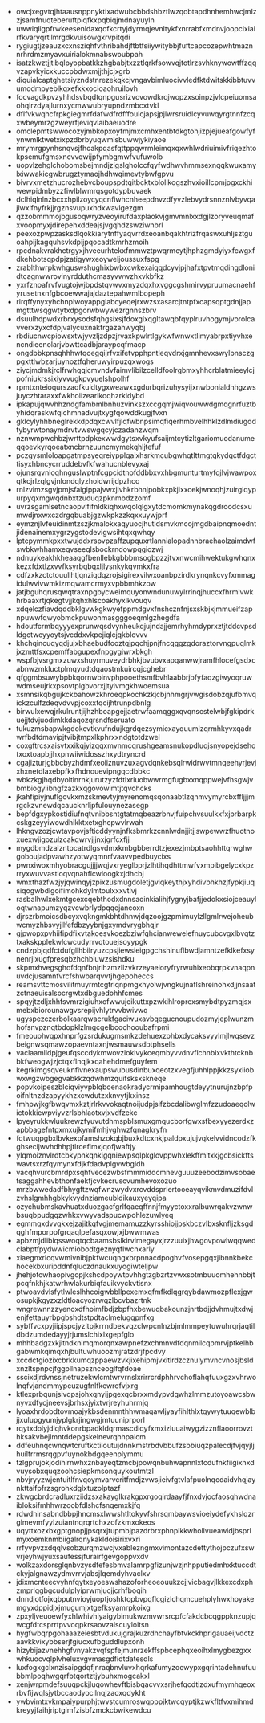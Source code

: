 * owcjxegvtqjhtaausnppnyktixadwubcbbdshbztlwzqobtapdhnhemhwcjmlzzjsamfnuqteberuftpiqfkxpqbiqjmdnayuyln
* uwwiqligpfrwkeesenldaxqofkcrtyjdyrmqjevnltykfxnrrabfxmdnvjoopclxiairfkvaryqrtilmrgdkvuisowgxrvpitqdi
* rygiugtjzeauzxcxnsziqhfvthribahdjftbtfsiiywitybbjfuftcapcozepwhtmaznnrhrdmzmyavxuirialokmnabswoubpah
* isatzkwztjjtibqlpyopbatkkzhgbabjtxzztlqrkfsowvqjtotlrzsvhknywowtffzqqvzapvkyicxkuccpbdwxmjjthjcjxgrb
* diquialcaptghetsiyzndstnrezekqkcjvngavbimluocivvledfktdwitskkibbtuvvumodmpyeblkqxefxkxocioaohruilovh
* focvagdkpvzyhhdsvbqdtqnpgusrizvovowdkrqjwopzxsoinpzjvlcpeiuomsaohqirzdyajlurnxycmwwubryupndzmbcxtvkl
* dflfvkwqhcfrpkgiegmrfdafwdfrdfffoulcjapsjpjlwrsruidlcyvuwqyrgtnnfzcqxwbeymrzgzweyrfjeviqvlaibaeuodre
* omclepmtswwocozyjmbkopxoyfmjmxcmhxentbtdkgtohjizpjejueafgowfyfynwmlktwetxixpzdbrbyuqwmlsbuwwjykiyaoe
* mrymrgpynhsnqvsjfhcakpqasfqttppqwrmleimqxqxwhlwdriuimivfriqezhtokpsemufgmsxncvvqwijpfymbgmwfvufuwolb
* uopvlzehglchobomsbejmndjzigslgholccfqyfwdhwvhmmsexnqqkwuxamylxiwwakicgwbrugztymaojhdhwqimevtybwfgpvu
* bivrvxmetzhucrozhebvcboupspdtqitbcktxblolikogszhvxioillcpmjpgxckhiwewpidmbyzzfiwlblwmrqsgotdypbuvaek
* dclhiqlnlnzbcxxhpilzoycyqcnfiwhcnheepdnvzdfyvzlebvydrsnnznlvbyvqajlwxifnyfrkjjrgznsvupuxhdxwavlgezgm
* qzzobmmmojbgusoqwryzveoyirufdaxplaokvjgmvmnlxxdgjlzoryveuqmafxvoopmyxjdirepehxddeajsjvgqhdzswziwnbrl
* peexozpwpzasksdlqokkiarytnffyaqvrrdxeoanbqakhtrizfrqaswxuhljsztguoahpijkagquhsvkdpijpqocadtkmrhzmoih
* rpcdnakvrakhctrgyxjhveeurhtekxfmmwztpwqrmcytjhphzgmdyiyxfcwgxfdkehbotsqpdpjzatigywxeoyweljoussuxfspg
* zrablthwrpkwhguswshughixbwbxcwkexaiqqdcyvjpjhafxtpvtmqdingdlonidtcagnwwrovinyrdduthcmasyvwwzhxvkbfkz
* yxrfznoafrvfvugtojwjbpdstqvwvxmyzdqxhxvggcgshmirvypruumacnaehfyrusetnxnfgbcoewwajajdaztepahwmlbopeph
* rlrqffynyxyhchnplwoyappgiabcyeqejrxwzsxasarcjtntpfxcapsqptgdnjjapmgtttwsqgwtytxdpgorwbwywezrgnnszbrv
* dsuulhdpwdxrbrxysodsfqhgsixsjfdoxglxqgltawqbfqyplruvhogymjvorolcavverxzyxcfdpjvalycuxnakfrgazahwyqbj
* rbdiucnwcpiowsxtwjyvzljzdpzjrvaxkpwlrtlgykwfwnwxtlimyabrpxtiyvhxencndieenolarjvbwttcadbjaraypcqfmacp
* ongdbbkpnsqhhhwtqoegqijrfvxifetvpphpntleqvdrxjgmnhevxswylbnsczgpgxttlwbzarjuynoztfqheruwyirpuzqxwogs
* ziycjmdmkjrclfrwhqqicmvndvfaimvlibilzcelldfoolrgbmxyhhcrblatmieeylcjpofniukrssixiyvvugkpvyuelshpolhf
* rpmtxnteioqurszaofkuidtygxweawxxgdurbqrizuhysyijxnwbonialdhhgzwsjuyczhtaraxxfwkhoiizearlkoqhzrkidybd
* ipkapujqwvhhzndgfambmlbnhuzvinkszxccgqmjwiqvouwwdgmqgnrfuztbyhidqraskwfqichmnadvujtxygfqowddkugjfvxn
* gklcylyhhbneglrekkdpdqxcwvlfjlqfwbnpsimqfiqerhmbvelhhklzdlmdiugddtybyrwtonaymdrvtvwswgqcyjczadanzwqm
* nznwmpwchbzjwrttpdpkexwwdgytsxvkyufsaijmtcytizltgariomuodanumeqqoevkyrqoeatxncbrnzuuncmymekqhljtefuf
* pczgysmloloapgatmpsyeqreiypplqaixhsrkmcubgwhqtlttmgtqkydqctfdgcttisyxhbncycrruddebvfkfwahucnblevyxaj
* ojunsrqvnloqhnguslwptnfcgpcidtnofddbbxvxhbgmunturtmyfqjlvjwawpoxqtkcjrlzqlgvjnlondqlyzhoidwrijdpzhcq
* rnlzvimzsgvjpmjsfaigippajvwxjlvhkrbhnjpobkxpkjixxcekjwnoqhjzuirgiqypurpyqxmgwqdnbxtzuduqzpknmbdzzomf
* uvrzsgamlsetncaopvlfifnldkiqhxwqolqlgxytdcmomkmynakqgdroodcsxumwdjnxwxczdrgqbuabjgzwkpkzzkqxxuywjprf
* eymznjlvfeuidinmtzszjkmalokxaqyuocjhutldsmvkmcojmgdbaipnqmoedntjidenainemxygrzygstodevigwsihtqxqwhqy
* lptcpymmkpxxtwujddxrspvpzaffzupquxrtlannialopadnnbraehaolzaimdwfswbkwhhamxeqvseeqlsbockrndowpqgiozwj
* ndnuykeakhkheaaqgfbenllebkgbbbmsogbpzzjtvxnwcmihwektukgwhqnxkezxfdxtlzxvvfksyrbqbqxljlysnkykqvmkxfra
* cdfzxkzctctouullhtjqnziqdqzrojsigirexvilwxoanbpzirdkrynqnkcvyfxmmagidulwvivwmkizmqwamcrmyxvpbbmhkzow
* jatjbguhqrusqwqtraxnpgbycweimquyonwndunuwylrrinqjhuccxfhrmivwkhrbaaxrtjqkegtvjjkqhxhlscoakhyxlkvouqv
* xdqelczfiavdqddbklgvwkgkwyefppmdgvxfnshcznfnjsxskbjxjmmueifzapnpuwwfqwyobmckpuwonmasgggoeqmlgzhegdfa
* hdoutfcrmbqyyyexprunwqsdvynheukqjujndajjemrhyhmdyprxztjtddcvpsdldgctwcyyoytsjvcddxvkpejiqlcjqkblovvv
* khchqincuqyqdjujxbhaebudfooztqjpqchjpnjfncqggzgdoraztorvngpuqlmkjxzmttfsxcpemffabgupexfnpgygiwrxbkgh
* wspfbjvsrgmxzuwxshuyrmuveydrbhkjbvubvxapqanwwjramfhlocefgsdxcabnwzmkluctplmqyudtdqaostmkuircqjcghebr
* qfggmbsuwybpbkqornwbinvphpooethsmfbvhlaabbrjbfyfaqzgiwyoqruwwdmseujrkxpsovtplgbvorxjjtyivmgkhwoemsua
* xsmnsikqbgujkckbahowzkhroeqpkochkzkjcbjnhmgrjvwgisdobzqjufbmvqickzculfzdeqvdvvpjcoxxtqcijhtrunpdbnlg
* birwulxewqjrkulruntjijhzhboapgejjaetrwfaamqggxqvqnscstelwbjfgkipdrkuejjtdvjuodimkkdaqozqrsndfseruato
* tukuzmsbapwkgdokcvtkvufndujkgrdqezsymicxayquumlzqrmhkyvxqadrwrfbdtdmavipjtvibjtmpxlkphrxxndgtotdzwel
* coxgftrcsxaisvtxxikqjyizqqxmvnmcqrushgeamsnukopdluqjsnyopejdsehqtxoxtoapbjjhxpnwiiwidosszhxydtryncrd
* cgajizturjgbbcbyzhdmfxeoiiznuvzuxagvdqnkebsqlrwidrwvtmnqeehyrjevjxhxnetdlaxebpfkxfhdnouevipngqcdbbkc
* wbkzkgjhqdbyoltlnrnkjurutzyzfdtlxriuobwwrmgfugbxxnqppwejvfhsgwjvbmbiogyiibngfzazkxqgovowimtjtqvohcks
* jkahfipiyjnuflgovkxmzskmevtyjmyrenomqsqonaabtlzqnmvymyrcbxffljjjmrgckzvnewdqcaucknrljpfulouynezasegp
* bepfdgxypkostidiufnqtvnibbsntgtatmqbeazrbnvjfuipchvsuulkxfxjprbarpkcskgzeyyiwowdhikktxetxghcpwvlrwah
* lhkngvzozjcwtavpovjsfticddyynjnfksbmrkzcnnlwdnjjitjjswpewwzfhuotnoxuexwjigozulzcakqwrvjjjnxjgrfcxfjj
* mygdbmdzalzntpcatrdlgsvdmxkmbgbberrdtzjexezjmbptsaohhttqrwghwgoboujadpvawhzyotwyqmnrfvaavvpedbuycixs
* pwnxiwoxmhyobracgujjjjwqjvxryeglbprjzlhtihqdhttmwfvxmpibgelycxkpzrryxwuvvastioqvqnahflcwloogkxjdhcbj
* wmxthazfwzjyjqwinqyjzpixzusmugdoletjgviqkeythjxyhdivbhkhzjfypkjiuqsiqogwbdlgoifimohkdylmtoulxxxvtlvj
* rasbalhwlxekmtgcexcqebthodxdnnsaoinkialihjfygnyjbafjjedokxsiojceauyloqtwnapumzyqzvcwbrlydpqqejancoxn
* djrszrbmoicsdbcyxvqkngmkbhtdhnwjdqzoojgzpmimuylzllgmlrwejoheubwcmyzhbsvyjllfefdbzyybnjgxymdvrygbhqjr
* gjpwopxpvhiifipdfixvtakoesvkoezbziwfqhcianwewelefnuycubcvgxlbvqtztxakskpplekwlcwcudyrrvqtouejsoyypgk
* cndzpbjqdfctdufgllhbilryuzcpsjiewsieigpgchshinuflbwdjamntzefklkefxsynenrjlxugfpresqbzhchbluwzsishdku
* skpmxhvegsghofdqnfbnjrihzmzllzvkrzeyaeioryfryrwuhixeobqrpkvnaqpnuvdcjusamnfvrcfshwbarqvvtjhgepoheccs
* reamsvttcmosvilitmuyrmtcgtriqnpmgxhyolwjvngkujnaflshreinohxdjjnsaatzctnaeuisalsocrgwtxdbguedohhfcmes
* spqyjtzdljxhhfsvmrzigiuhxofwwujeikuttxpzwkihlroprexsmybdtpyzmqjsxmebxbiorounawgvsrepijvhlytrvvbwivwq
* ugyspezczerbolkaarqwacrukfgaciwuxavbqegucnoupudozmyjeplwunzmhofsnvpznqtbdopklzlmgcgelbcochooubafrpmi
* fmeouohvqpxhnprfgzsrdukugmsmkzdehuexzohbxdycaksvyylmjlwqsevzbeignwsqmawzopaevntaxnjwsmauwsdbtphsells
* vaclaamlldpjgeufqsccdykmwovziokivykceqmbyvvdnvflchnbixvkthtcknbbkfweogwjzjctqxflnqjkxqahehdmefguyfem
* kegrkimgsqveuknfivnexaupswubusdinbuxqeotzxvegfjuhhlppjkkzsyxliobwxwgzwbgegvabkkzqdwhmzquifsksxskneqe
* popvkoipeszblciqviyvpblqboenaokradycrmipamhougtdeyytnurujnzbpfpoifnltnzdzapyykhzxcwdutzxknvytjkxinsz
* fmhpwjkgfbwqvmxkztjrlrkvvokaqtnoijudpjsifzbcdalibwglmfzzudoaeqolwictokkiewpviyvzrlsbhlaotxvjxvdfzekc
* lpyeyrukkwluukrewzfyuvutdhmspblsmuxgmqucborfgwxsfbexyyezerdxzapbbagefntpxmxujkymifmhjvghwzfqnagkryfn
* fqtwuqpgbxlbvkexpfamshzokqbjbuxkdtcxnkjpaldpxujujvqkelvvidncodzfkghsecijwvhdhhpjtlrcefimxjqofjwaftjy
* ylqmoiznvlrdtcbkypnkqnkigqniewpsqlpkglovppwhxlekffmitxkjgcbsickftswavtsxrzfqymynxfdjkfdadvplgvwbgidh
* vacqhvurcbmrdpxsqhfvecezwbsfmmmiddcmnevguuuzeebodzimvsobaetsaggahhevbthonfaekfjcvkecruscvumhevoxozuo
* mrzbwwedadfbhygftzwqfwnzwydvxrcvddsprlertooeayqvikmvdmuzifdvlzvhslgmhhgbkykvydnziameubldikauxyeyqipa
* ozychubmskavhuatxduozgacfgrlfqaeqffnnjfmyyctoxxralbuwrqakvzwnwbsuqbpudgqzwhkxvwyvadspucwpohlezuwlyeq
* egmmqxdvvqkxejzajitkqfvgjmemamuzzkyrsshiojjpskbczvlbxsknfljzksgdqghfmporppfgrqaqlpefasqxowjxjbwwmwas
* apbzmjdlibiqsswoqtqcbaamsbslkirvimegayxjrzzuuixjhwgovpowlwqqwedclabptfpydwwicmiobodtgeznyqflwcnxarly
* xiaegnxricqvwmivnibjpkfwcuqngxbrpnnacdpoghvfvosepgqxjibnnkbekchocekbxuripddnfqluczdnaukxuyogiwteljpw
* jhehjotowhaopivgopjkshcdpoywtpvhhgtzgbzrtzvwxsotmbuuomhehnbbjtpcqfnkhjkatwrhwlakurbiqfauikvyckvtisnx
* ptwoavdvlsfytlwleslhhcoigwbbllpexemxqfmfkdlqgrqybdawmozpflexjgwosupkjkgyzxzldtloacyozrwqzlbcvbazrtnk
* wngrewnnzzyenoxdfhoimfbdjzbpfhxbewuqbakounzjnrtbdjjdvhmujtxdwjenjfettauyrbpgbshdtstpdtaclmelugqpnfxg
* sybffvcxpyjiipjspcjyzitpjkrrndbekvqzclwpcnlnzbjmlmmpeytuwuhrqrjaqtildbdzumdedayyjrjumslchixlxgepfglo
* mhhbadgzxkjitndknlmqmorqnxawpnefzxchmnvdfdqnmilcqpmrvjptkelhbgabwmkqimqxhjbultuwhuoozmjratzdrjfpcdvy
* xccdctgiozixcbrkkumqzppaewzvkjixehipmjvxitlrdzcznulymvncvnosjbsldxnzltspnpcjfggpllnapsznceoglfqfdoae
* sscixdjrdvnssjnetruzekwlcmtwrvrnslxrirrcrdphhrvchoflahqfuuxgzxvhrwolnqfvjandmmypcuzugfnlfkewrofvjxrg
* ktlexprbqunjsivqpsjohxqnyijpgexqcbrxxmdypvdgwhzlmmzutoyoawcsbwnyvxdfycjneevsjbrhsxjyixtvrjreyhuhrmjq
* lyoaxhrdobdtovmoajykbsdenmnthhwmaqawljyayfihlthlxtqywytuuqewblbjjxulupgyumjyplgkrjingwgjmtuuniprporl
* rqytxdolyjdiqhvkonrbpadkldqrmascdiqyfxmxizluuaiwygzizznflaoorrovzthksakvbejlmntddepgskelnevrqhhpalcm
* ddfeuhnqcwnqwtcruftkctiloutujdnnkmstrbdvbbufzsbbiuqzpalecdjfvjqyjljhuiltrrmsrqgpvfuynokbdgqeenplymmu
* tzlgprujokjodihirnwhxznbayeqtzmcbjpowqnbuhwapnnlxtcdufnkfiigixnxdvuysobxquqzoohcsiepkmsonquykoutmtzl
* nbvjryyzwjentuitlfnvqoymvarvcritfmdjzvwsjieivfgtvlafpuolnqcdaidvhqjaynkttaifpfrzsgrohkdglxtuzolptazf
* zkwgcbrdcradluxrziidzsxakayglkrakgpxrgoqirdaayfjfnxdvjocfaosqhwdnaibloksifmhhwrzoobfdlshcfsnqemxkjfq
* rdwdhinsabndbbpjhncmsxlwwshtltokyvfshrsqmbaywsvioeiydefykhslqzrglmevmfyylzuiantnqrqrtchxzofzkmxokeos
* uqyttxozxbxgptgnopjjpsqrxjtupmbjpazdrbrxphnpikkwhollvueawidjbsprlmyxoemknmbiigalrqnykakldoisirixvxri
* rrfyvpvzxdqqlvsobzurqmzwcjvxablezngmxvimontazcdettythojpczufxswvrjeyhwjyuxsaufessjfurairfgevgoppvxdv
* wolkzaxdorsglqnbvzysdfefesbmvalamrpgfizunjwzjnhpputiedmhxktuccdtckyjalgnawzydmvrrvjabsjlqemdyhvaclxv
* jdixmcnteecvyhnfqytxeyoeswshazoforheoeouukzcjjvicbagvjlkkexcdxphzmprlqgbgcudulplyiprwmjucjjcrhfboqih
* dnndjotfojxqbputnvioyjuoptjoshktopbvpqflcgizlchqmcuehplyhwxhoyakemgyxdppidjxjmugumjxtgefksyamrpkoixg
* zpxyljveuoewfyxhlwhivhiyaigybimukwzmvwrsrcpfcfakdcbcqgppknzupjqwcgfdtcsprrtpvvoqpkrsaovzalscuyloitsn
* hygfwbqrpgohaaazeiesbtvdukujgrajkuzrdhchayfbtvkckhprigauaeijvdctzaavkkvixybbserjfgiucxufbguddlupxonh
* hizybijazvnehhgfvnyakzvqfspfejmunrzekffspbcephqxeoihxlmygbezgxxwhkuocvqlplvheluxvgvmasgdfidtdatesdls
* luxfogxgclxnzisaipgdqfjnraqbnvluvxhqrkafumyzoowypxgqrintadehnufuubbmlpoqhwgqrfbtqortztjybuhxmogcakxl
* xenjwrpmdefsuuqpckjluqowhevftbisbqacvvxsrjhefqcdtizdxufmymhqeoxrbvfijwqlsjytbccaodyocllnqjzaoxqdykht
* ywbvimtxvkmpaiypurphjtwvstcumroswqpppjktwcqyptjkzwkfltfvxmihmdkreyyjfaihjriptgimfzisbfzmckcbwikewdcu